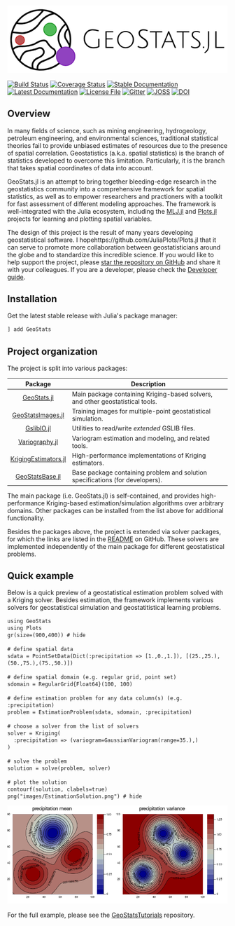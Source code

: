 ![GeoStatsLogo](images/GeoStats.png)

[![Build Status](https://travis-ci.org/juliohm/GeoStats.jl.svg?branch=master)](https://travis-ci.org/juliohm/GeoStats.jl)
[![Coverage Status](https://codecov.io/gh/juliohm/GeoStats.jl/branch/master/graph/badge.svg)](https://codecov.io/gh/juliohm/GeoStats.jl)
[![Stable Documentation](https://img.shields.io/badge/docs-stable-blue.svg)](https://juliohm.github.io/GeoStats.jl/stable)
[![Latest Documentation](https://img.shields.io/badge/docs-latest-blue.svg)](https://juliohm.github.io/GeoStats.jl/latest)
[![License File](https://img.shields.io/badge/license-ISC-blue.svg)](https://github.com/juliohm/GeoStats.jl/blob/master/LICENSE)
[![Gitter](https://img.shields.io/badge/chat-on%20gitter-bc0067.svg)](https://gitter.im/JuliaEarth/GeoStats.jl)
[![JOSS](http://joss.theoj.org/papers/10.21105/joss.00692/status.svg)](https://doi.org/10.21105/joss.00692)
[![DOI](https://zenodo.org/badge/33827844.svg)](https://zenodo.org/badge/latestdoi/33827844)

## Overview

In many fields of science, such as mining engineering, hydrogeology, petroleum engineering,
and environmental sciences, traditional statistical theories fail to provide unbiased estimates
of resources due to the presence of spatial correlation. Geostatistics (a.k.a. spatial statistics)
is the branch of statistics developed to overcome this limitation. Particularly, it is the branch
that takes spatial coordinates of data into account.

GeoStats.jl is an attempt to bring together bleeding-edge research in the geostatistics community
into a comprehensive framework for spatial statistics, as well as to empower researchers and
practioners with a toolkit for fast assessment of different modeling approaches. The framework is
well-integrated with the Julia ecosystem, including the [MLJ.jl](https://github.com/alan-turing-institute/MLJ.jl)
and [Plots.jl](https://github.com/JuliaPlots/Plots.jl) projects for learning and plotting spatial variables.

The design of this project is the result of many years developing geostatistical software. I hopehttps://github.com/JuliaPlots/Plots.jl
that it can serve to promote more collaboration between geostatisticians around the globe and to
standardize this incredible science. If you would like to help support the project, please
[star the repository on GitHub](https://github.com/juliohm/GeoStats.jl) and share it with your
colleagues. If you are a developer, please check the [Developer guide](devguide.md).

## Installation

Get the latest stable release with Julia's package manager:

```julia
] add GeoStats
```

## Project organization

The project is split into various packages:

| Package  | Description |
|:--------:| ----------- |
| [GeoStats.jl](https://github.com/juliohm/GeoStats.jl) | Main package containing Kriging-based solvers, and other geostatistical tools. |
| [GeoStatsImages.jl](https://github.com/juliohm/GeoStatsImages.jl) | Training images for multiple-point geostatistical simulation. |
| [GslibIO.jl](https://github.com/juliohm/GslibIO.jl) | Utilities to read/write *extended* GSLIB files. |
| [Variography.jl](https://github.com/juliohm/Variography.jl) | Variogram estimation and modeling, and related tools. |
| [KrigingEstimators.jl](https://github.com/juliohm/KrigingEstimators.jl) | High-performance implementations of Kriging estimators. |
| [GeoStatsBase.jl](https://github.com/juliohm/GeoStatsBase.jl) | Base package containing problem and solution specifications (for developers). |

The main package (i.e. GeoStats.jl) is self-contained, and provides high-performance
Kriging-based estimation/simulation algorithms over arbitrary domains. Other packages
can be installed from the list above for additional functionality.

Besides the packages above, the project is extended via solver packages, for which
the links are listed in the [README](https://github.com/juliohm/GeoStats.jl) on GitHub.
These solvers are implemented independently of the main package for different
geostatistical problems.

## Quick example

Below is a quick preview of a geostatistical estimation problem solved with a Kriging
solver. Besides estimation, the framework implements various solvers for
geostatistical simulation and geostatitistical learning problems.

```@example overview
using GeoStats
using Plots
gr(size=(900,400)) # hide

# define spatial data
sdata = PointSetData(Dict(:precipitation => [1.,0.,1.]), [(25.,25.),(50.,75.),(75.,50.)])

# define spatial domain (e.g. regular grid, point set)
sdomain = RegularGrid{Float64}(100, 100)

# define estimation problem for any data column(s) (e.g. :precipitation)
problem = EstimationProblem(sdata, sdomain, :precipitation)

# choose a solver from the list of solvers
solver = Kriging(
  :precipitation => (variogram=GaussianVariogram(range=35.),)
)

# solve the problem
solution = solve(problem, solver)

# plot the solution
contourf(solution, clabels=true)
png("images/EstimationSolution.png") # hide
```
![](images/EstimationSolution.png)

For the full example, please see
the [GeoStatsTutorials](https://github.com/juliohm/GeoStatsTutorials) repository.
